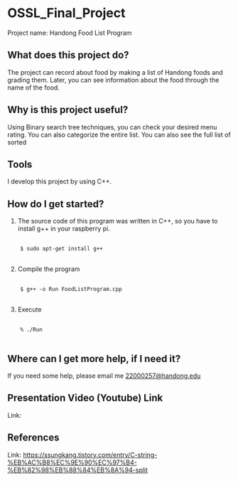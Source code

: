 # OSSL_Final_Project
  Project name: Handong Food List Program
## What does this project do?
  The project can record about food by making a list of Handong foods and grading them. Later, you can see information about the food through the name of the food.
## Why is this project useful?
  Using Binary search tree techniques, you can check your desired menu rating. You can also categorize the entire list. You can also see the full list of sorted
## Tools
  I develop this project by using C++.
## How do I get started?
  1. The source code of this program was written in C++, so you have to install g++ in your raspberry pi.
  <pre> <code>
    $ sudo apt-get install g++
  </code> </pre>
  2. Compile the program
  <pre> <code>
    $ g++ -o Run FoodListProgram.cpp
  </code> </pre>
  3. Execute
  <pre> <code>
    % ./Run
  </code> </pre>
## Where can I get more help, if I need it?
  If you need some help, please email me 22000257@handong.edu
## Presentation Video (Youtube) Link
  Link: 
## References
  Link: <https://ssungkang.tistory.com/entry/C-string-%EB%AC%B8%EC%9E%90%EC%97%B4-%EB%82%98%EB%88%84%EB%8A%94-split>
